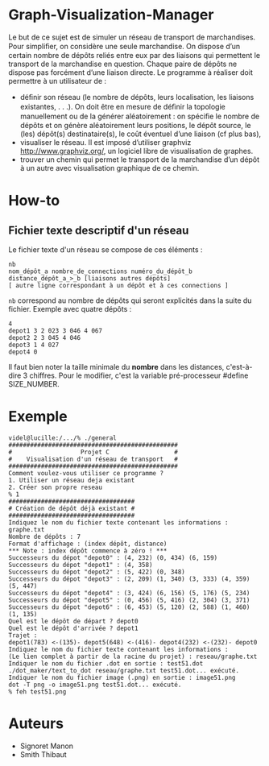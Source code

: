 Graph-Visualization-Manager
===========================

Le but de ce sujet est de simuler un réseau de transport de marchandises. Pour simpliﬁer, on considère une seule marchandise. On dispose d’un certain nombre de dépôts reliés entre eux par des liaisons qui permettent le transport de la marchandise en question. Chaque paire de dépôts ne dispose pas forcément d’une liaison directe. Le programme à réaliser doit permettre à un utilisateur de :

 * déﬁnir son réseau (le nombre de dépôts, leurs localisation, les liaisons existantes, . . .). On doit être en mesure de déﬁnir la topologie manuellement ou de la générer aléatoirement : on spéciﬁe le nombre de dépôts et on génère aléatoirement leurs positions, le dépôt source, le (les) dépôt(s) destinataire(s), le coût éventuel d’une liaison (cf plus bas),
 * visualiser le réseau. Il est imposé d’utiliser graphviz http://www.graphviz.org/, un logiciel libre de visualisation de graphes.
 * trouver un chemin qui permet le transport de la marchandise d’un dépôt à un autre avec visualisation graphique de ce chemin.


How-to
======

Fichier texte descriptif d'un réseau
------------------------------------
Le fichier texte d'un réseau se compose de ces éléments :

    nb
    nom_dépôt_a nombre_de_connections numéro_du_dépôt_b distance_dépôt_a_>_b [liaisons autres dépôts]
    [ autre ligne correspondant à un dépôt et à ces connections ]
  
``nb`` correspond au nombre de dépôts qui seront explicités dans la suite du fichier.
Exemple avec quatre dépôts :

    4
    depot1 3 2 023 3 046 4 067
    depot2 2 3 045 4 046
    depot3 1 4 027
    depot4 0

Il faut bien noter la taille minimale du **nombre** dans les distances, c'est-à-dire 3 chiffres. Pour le modifier, c'est la variable pré-processeur #define SIZE_NUMBER.

Exemple
=======

    videl@lucille:/.../% ./general 
    ###############################################
    #                   Projet C                  #
    #    Visualisation d'un réseau de transport   #
    ###############################################
    Comment voulez-vous utiliser ce programme ?
    1. Utiliser un réseau deja existant
    2. Créer son propre reseau
    % 1
    ###################################
    # Création de dépôt déjà existant #
    ###################################
    Indiquez le nom du fichier texte contenant les informations : graphe.txt
    Nombre de dépôts : 7
    Format d'affichage : (index dépôt, distance)
    *** Note : index dépôt commence à zéro ! ***
    Successeurs du dépot "depot0" : (4, 232) (0, 434) (6, 159) 
    Successeurs du dépot "depot1" : (4, 358) 
    Successeurs du dépot "depot2" : (5, 422) (0, 348) 
    Successeurs du dépot "depot3" : (2, 209) (1, 340) (3, 333) (4, 359) (5, 447) 
    Successeurs du dépot "depot4" : (3, 424) (6, 156) (5, 176) (5, 234) 
    Successeurs du dépot "depot5" : (0, 456) (5, 416) (2, 304) (3, 371) 
    Successeurs du dépot "depot6" : (6, 453) (5, 120) (2, 588) (1, 460) (1, 135)
    Quel est le dépôt de départ ? depot0
    Quel est le dépôt d'arrivée ? depot1
    Trajet : 
    depot1(783) <-(135)- depot5(648) <-(416)- depot4(232) <-(232)- depot0
    Indiquez le nom du fichier texte contenant les informations :
    (Le lien complet à partir de la racine du projet) : reseau/graphe.txt
    Indiquer le nom du fichier .dot en sortie : test51.dot
    ./dot_maker/text_to_dot reseau/graphe.txt test51.dot... exécuté.
    Indiquer le nom du fichier image (.png) en sortie : image51.png
    dot -T png -o image51.png test51.dot... exécuté.
    % feh test51.png
Auteurs
=======
 * Signoret Manon
 * Smith Thibaut
